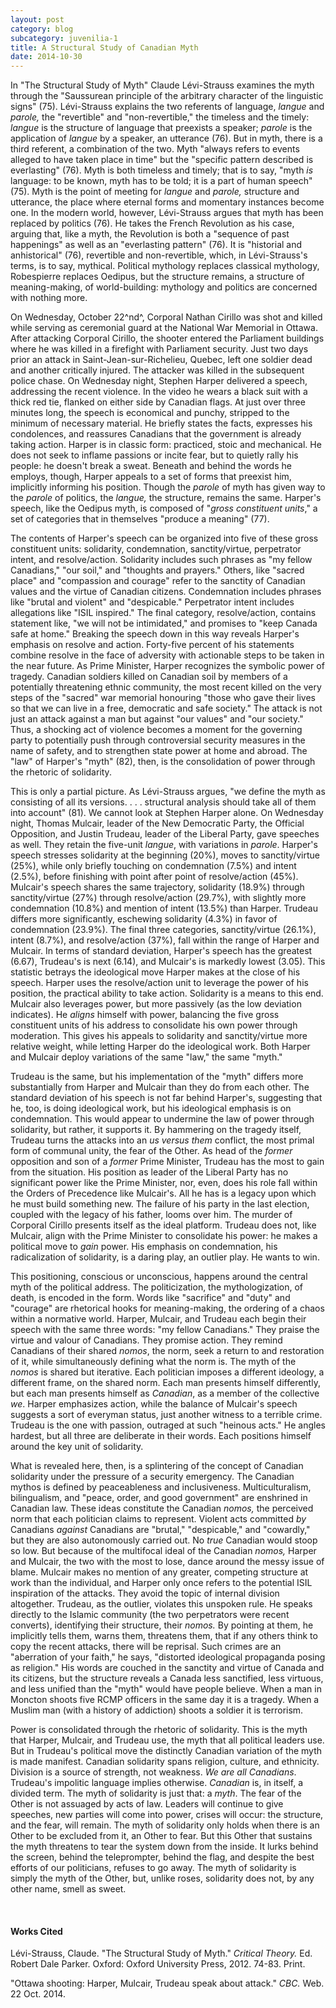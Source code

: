 ```yaml
---
layout: post
category: blog
subcategory: juvenilia-1
title: A Structural Study of Canadian Myth
date: 2014-10-30
---
```


In "The Structural Study of Myth" Claude Lévi-Strauss examines the myth through the "Saussurean principle of the arbitrary character of the linguistic signs" (75). Lévi-Strauss explains the two referents of language, *langue* and *parole,* the "revertible" and "non-revertible," the timeless and the timely: *langue* is the structure of language that preexists a speaker; *parole* is the application of *langue* by a speaker, an utterance (76). But in myth, there is a third referent, a combination of the two. Myth "always refers to events alleged to have taken place in time" but the "specific pattern described is everlasting" (76). Myth is both timeless and timely; that is to say, "myth *is* language: to be known, myth has to be told; it is a part of human speech" (75). Myth is the point of meeting for *langue* and *parole,* structure and utterance, the place where eternal forms and momentary instances become one. In the modern world, however, Lévi-Strauss argues that myth has been replaced by politics (76). He takes the French Revolution as his case, arguing that, like a myth, the Revolution is both a "sequence of past happenings" as well as an "everlasting pattern" (76). It is "historial and anhistorical" (76), revertible and non-revertible, which, in Lévi-Strauss's terms, is to say, mythical. Political mythology replaces classical mythology, Robespierre replaces Oedipus, but the structure remains, a structure of meaning-making, of world-building: mythology and politics are concerned with nothing more.

On Wednesday, October 22^nd^, Corporal Nathan Cirillo was shot and killed while serving as ceremonial guard at the National War Memorial in Ottawa. After attacking Corporal Cirillo, the shooter entered the Parliament buildings where he was killed in a firefight with Parliament security. Just two days prior an attack in Saint-Jean-sur-Richelieu, Quebec, left one soldier dead and another critically injured. The attacker was killed in the subsequent police chase. On Wednesday night, Stephen Harper delivered a speech, addressing the recent violence. In the video he wears a black suit with a thick red tie, flanked on either side by Canadian flags. At just over three minutes long, the speech is economical and punchy, stripped to the minimum of necessary material. He briefly states the facts, expresses his condolences, and reassures Canadians that the government is already taking action. Harper is in classic form: practiced, stoic and mechanical. He does not seek to inflame passions or incite fear, but to quietly rally his people: he doesn't break a sweat. Beneath and behind the words he employs, though, Harper appeals to a set of forms that preexist him, implicitly informing his position. Though the *parole* of myth has given way to the *parole* of politics, the *langue,* the structure, remains the same. Harper's speech, like the Oedipus myth, is composed of "*gross constituent units*," a set of categories that in themselves "produce a meaning" (77).

The contents of Harper's speech can be organized into five of these gross constituent units: solidarity, condemnation, sanctity/virtue, perpetrator intent, and resolve/action. Solidarity includes such phrases as "my fellow Canadians," "our soil," and "thoughts and prayers." Others, like "sacred place" and "compassion and courage" refer to the sanctity of Canadian values and the virtue of Canadian citizens. Condemnation includes phrases like "brutal and violent" and "despicable." Perpetrator intent includes allegations like "ISIL inspired." The final category, resolve/action, contains statement like, "we will not be intimidated," and promises to "keep Canada safe at home." Breaking the speech down in this way reveals Harper's emphasis on resolve and action. Forty-five percent of his statements combine resolve in the face of adversity with actionable steps to be taken in the near future. As Prime Minister, Harper recognizes the symbolic power of tragedy. Canadian soldiers killed on Canadian soil by members of a potentially threatening ethnic community, the most recent killed on the very steps of the "sacred" war memorial honouring "those who gave their lives so that we can live in a free, democratic and safe society." The attack is not just an attack against a man but against "our values" and "our society." Thus, a shocking act of violence becomes a moment for the governing party to potentially push through controversial security measures in the name of safety, and to strengthen state power at home and abroad. The "law" of Harper's "myth" (82), then, is the consolidation of power through the rhetoric of solidarity.

This is only a partial picture. As Lévi-Strauss argues, "we define the myth as consisting of all its versions. . . . structural analysis should take all of them into account" (81). We cannot look at Stephen Harper alone. On Wednesday night, Thomas Mulcair, leader of the New Democratic Party, the Official Opposition, and Justin Trudeau, leader of the Liberal Party, gave speeches as well. They retain the five-unit *langue*, with variations in *parole*. Harper's speech stresses solidarity at the beginning (20%), moves to sanctity/virtue (25%), while only briefly touching on condemnation (7.5%) and intent (2.5%), before finishing with point after point of resolve/action (45%). Mulcair's speech shares the same trajectory, solidarity (18.9%) through sanctity/virtue (27%) through resolve/action (29.7%), with slightly more condemnation (10.8%) and mention of intent (13.5%) than Harper. Trudeau differs more significantly, eschewing solidarity (4.3%) in favor of condemnation (23.9%). The final three categories, sanctity/virtue (26.1%), intent (8.7%), and resolve/action (37%), fall within the range of Harper and Mulcair. In terms of standard deviation, Harper's speech has the greatest (6.67), Trudeau's is next (6.14), and Mulcair's is markedly lowest (3.05). This statistic betrays the ideological move Harper makes at the close of his speech. Harper uses the resolve/action unit to leverage the power of his position, the practical ability to take action. Solidarity is a means to this end. Mulcair also leverages power, but more passively (as the low deviation indicates). He *aligns* himself with power, balancing the five gross constituent units of his address to consolidate his own power through moderation. This gives his appeals to solidarity and sanctity/virtue more relative weight, while letting Harper do the ideological work. Both Harper and Mulcair deploy variations of the same "law," the same "myth."

Trudeau is the same, but his implementation of the "myth" differs more substantially from Harper and Mulcair than they do from each other. The standard deviation of his speech is not far behind Harper's, suggesting that he, too, is doing ideological work, but his ideological emphasis is on condemnation. This would appear to undermine the law of power through solidarity, but rather, it supports it. By hammering on the tragedy itself, Trudeau turns the attacks into an *us versus them* conflict, the most primal form of communal unity, the fear of the Other. As head of the *former* opposition and son of a *former* Prime Minister, Trudeau has the most to gain from the situation. His position as leader of the Liberal Party has no significant power like the Prime Minister, nor, even, does his role fall within the Orders of Precedence like Mulcair's. All he has is a legacy upon which he must build something new. The failure of his party in the last election, coupled with the legacy of his father, looms over him. The murder of Corporal Cirillo presents itself as the ideal platform. Trudeau does not, like Mulcair, align with the Prime Minister to consolidate his power: he makes a political move to *gain* power. His emphasis on condemnation, his radicalization of solidarity, is a daring play, an outlier play. He wants to win.

This positioning, conscious or unconscious, happens around the central myth of the political address. The politicization, the mythologization, of death, is encoded in the form. Words like "sacrifice" and "duty" and "courage" are rhetorical hooks for meaning-making, the ordering of a chaos within a normative world. Harper, Mulcair, and Trudeau each begin their speech with the same three words: "my fellow Canadians." They praise the virtue and valour of Canadians. They promise action. They remind Canadians of their shared *nomos*, the norm, seek a return to and restoration of it, while simultaneously defining what the norm is. The myth of the *nomos* is shared but iterative. Each politician imposes a different ideology, a different frame, on the shared norm. Each man presents himself differently, but each man presents himself as *Canadian*, as a member of the collective *we*. Harper emphasizes action, while the balance of Mulcair's speech suggests a sort of everyman status, just another witness to a terrible crime. Trudeau is the one with passion, outraged at such "heinous acts." He angles hardest, but all three are deliberate in their words. Each positions himself around the key unit of solidarity.

What is revealed here, then, is a splintering of the concept of Canadian solidarity under the pressure of a security emergency. The Canadian mythos is defined by peaceableness and inclusiveness. Multiculturalism, bilingualism, and "peace, order, and good government" are enshrined in Canadian law. These ideas constitute the Canadian *nomos,* the perceived norm that each politician claims to represent. Violent acts committed *by* Canadians *against* Canadians are "brutal," "despicable," and "cowardly," but they are also autonomously carried out. No *true* Canadian would stoop so low. But because of the multifocal ideal of the Canadian *nomos,* Harper and Mulcair, the two with the most to lose, dance around the messy issue of blame. Mulcair makes no mention of any greater, competing structure at work than the individual, and Harper only once refers to the potential ISIL inspiration of the attacks. They avoid the topic of internal division altogether. Trudeau, as the outlier, violates this unspoken rule. He speaks directly to the Islamic community (the two perpetrators were recent converts), identifying their structure, their *nomos.* By pointing at them, he implicitly tells them, warns them, threatens them, that if any others think to copy the recent attacks, there will be reprisal. Such crimes are an "aberration of your faith," he says, "distorted ideological propaganda posing as religion." His words are couched in the sanctity and virtue of Canada and its citizens, but the structure reveals a Canada less sanctified, less virtuous, and less unified than the "myth" would have people believe. When a man in Moncton shoots five RCMP officers in the same day it is a tragedy. When a Muslim man (with a history of addiction) shoots a soldier it is terrorism.

Power is consolidated through the rhetoric of solidarity. This is the myth that Harper, Mulcair, and Trudeau use, the myth that all political leaders use. But in Trudeau's political move the distinctly Canadian variation of the myth is made manifest. Canadian solidarity spans religion, culture, and ethnicity. Division is a source of strength, not weakness. *We are all Canadians*. Trudeau's impolitic language implies otherwise. *Canadian* is, in itself, a divided term. The myth of solidarity is just that: a *myth*. The fear of the Other is not assuaged by acts of law. Leaders will continue to give speeches, new parties will come into power, crises will occur: the structure, and the fear, will remain. The myth of solidarity only holds when there is an Other to be excluded from it, an Other to fear. But this Other that sustains the myth threatens to tear the system down from the inside. It lurks behind the screen, behind the teleprompter, behind the flag, and despite the best efforts of our politicians, refuses to go away. The myth of solidarity is simply the myth of the Other, but, unlike roses, solidarity does not, by any other name, smell as sweet.

<br>

#### Works Cited

Lévi-Strauss, Claude. "The Structural Study of Myth." *Critical Theory.* Ed. Robert Dale Parker. Oxford: Oxford University Press, 2012. 74-83. Print.

"Ottawa shooting: Harper, Mulcair, Trudeau speak about attack." *CBC.* Web. 22 Oct. 2014.
